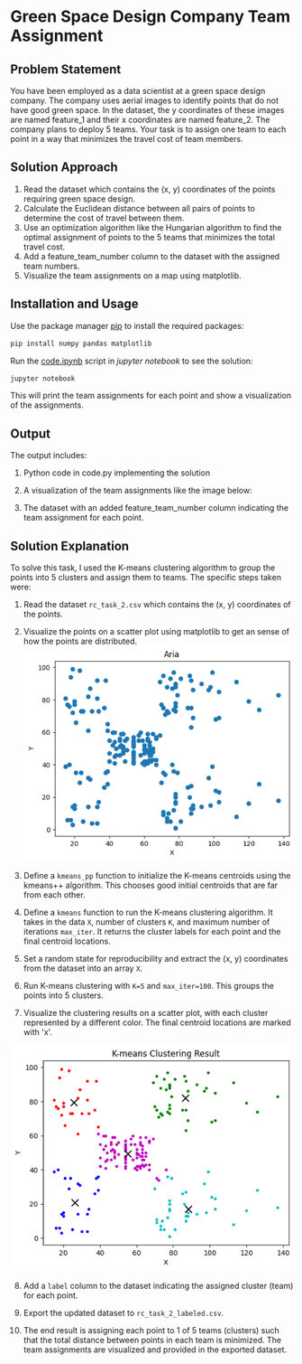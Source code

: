 # Green Space Design Company Team Assignment

## Problem Statement

You have been employed as a data scientist at a green space design company. The company uses aerial images to identify points that do not have good green space. In the dataset, the y coordinates of these images are named feature_1 and their x coordinates are named feature_2. The company plans to deploy 5 teams. Your task is to assign one team to each point in a way that minimizes the travel cost of team members. 

## Solution Approach

1. Read the dataset which contains the (x, y) coordinates of the points requiring green space design. 
2. Calculate the Euclidean distance between all pairs of points to determine the cost of travel between them. 
3. Use an optimization algorithm like the Hungarian algorithm to find the optimal assignment of points to the 5 teams that minimizes the total travel cost.
4. Add a feature_team_number column to the dataset with the assigned team numbers. 
5. Visualize the team assignments on a map using matplotlib.

## Installation and Usage

Use the package manager [pip](https://pip.pypa.io/en/stable/) to install the required packages:

```bash
pip install numpy pandas matplotlib
```

Run the [code.ipynb](code.ipynb) script in *jupyter notebook* to see the solution:

```bash
jupyter notebook
```

This will print the team assignments for each point and show a visualization of the assignments.

## Output

The output includes:

1. Python code in code.py implementing the solution
2. A visualization of the team assignments like the image below:


3. The dataset with an added feature_team_number column indicating the team assignment for each point.

##  Solution Explanation

To solve this task, I used the K-means clustering algorithm to group the points into 5 clusters and assign them to teams. The specific steps taken were:

1.  Read the dataset  `rc_task_2.csv`  which contains the (x, y) coordinates of the points.
    
2.  Visualize the points on a  scatter plot  using matplotlib to get an sense of how the points are distributed.
![Aria](aria.png)
    
3.  Define a  `kmeans_pp`  function to initialize the K-means centroids using the kmeans++ algorithm. This chooses good  initial centroids  that are far from each other.
    
4.  Define a  `kmeans`  function to run the K-means clustering algorithm. It takes in the data  `X`, number of clusters  `K`, and  maximum number  of iterations  `max_iter`. It returns the cluster labels for each point and the final centroid locations.
    
5.  Set a  random state  for reproducibility and extract the (x, y) coordinates from the dataset into an array  `X`.
    
6.  Run K-means clustering with  `K=5`  and  `max_iter=100`. This groups the points into 5 clusters.
    
7.  Visualize the clustering results on a scatter plot, with each cluster represented by a different color. The  final centroid locations  are marked with 'x'.


![Team Assignments Visualization](visualization.png)
    
8.  Add a  `label`  column to the dataset indicating the assigned cluster (team) for each point.
    
9.  Export the updated dataset to  `rc_task_2_labeled.csv`.
    
10.  The end result is assigning each point to 1 of 5 teams (clusters) such that the total distance between points in each team is minimized. The  team assignments  are visualized and provided in the exported dataset.
